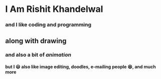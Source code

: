 # I Am Rishit Khandelwal
### and I like coding and programming
## along with drawing
### and also a bit **of** *animation*
#### but I :smiley: also like image editing, doodles, e-mailing people :laughing:, and much more

<!--
**rishit-khandelwal/rishit-khandelwal** is a ✨ _special_ ✨ repository because its `README.md` (this file) appears on your GitHub profile.

Here are some ideas to get you started:

- 🔭 I’m currently working on ...
- 🌱 I’m currently learning ...
- 👯 I’m looking to collaborate on ...
- 🤔 I’m looking for help with ...
- 💬 Ask me about ...
- 📫 How to reach me: ...
- 😄 Pronouns: ...
- ⚡ Fun fact: ...
-->
